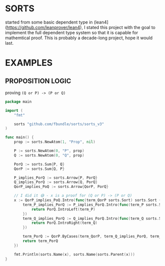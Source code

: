 # SORTS

started from some basic dependent type in (lean4](https://github.com/leanprover/lean4), I stated this project with the goal to implement the full dependent type system so that it is capable for mathemtical proof. This is probably a decade-long project, hope it would last.  


# EXAMPLES

## PROPOSITION LOGIC

proving `(Q or P) -> (P or Q)`

```go
package main

import (
	"fmt"

	sorts "github.com/fbundle/sorts/sorts_v3"
)

func main() {
	prop := sorts.NewAtom(1, "Prop", nil)

	P := sorts.NewAtom(0, "P", prop)
	Q := sorts.NewAtom(0, "Q", prop)

	PorQ := sorts.Sum{P, Q}
	QorP := sorts.Sum{Q, P}

	P_implies_PorQ := sorts.Arrow{P, PorQ}
	Q_implies_PorQ := sorts.Arrow{Q, PorQ}
	QorP_implies_PoQ := sorts.Arrow{QorP, PorQ}

	// I did it 😅 - x is a proof for (Q or P) -> (P or Q)
	x := QorP_implies_PoQ.Intro(func(term_QorP sorts.Sort) sorts.Sort {
		term_P_implies_PorQ := P_implies_PorQ.Intro(func(term_P sorts.Sort) sorts.Sort {
			return PorQ.IntroLeft(term_P)
		})
		term_Q_implies_PorQ := Q_implies_PorQ.Intro(func(term_Q sorts.Sort) sorts.Sort {
			return PorQ.IntroRight(term_Q)
		})

		term_PorQ := QorP.ByCases(term_QorP, term_Q_implies_PorQ, term_P_implies_PorQ)
		return term_PorQ
	})

	fmt.Println(sorts.Name(x), sorts.Name(sorts.Parent(x)))
}

```

